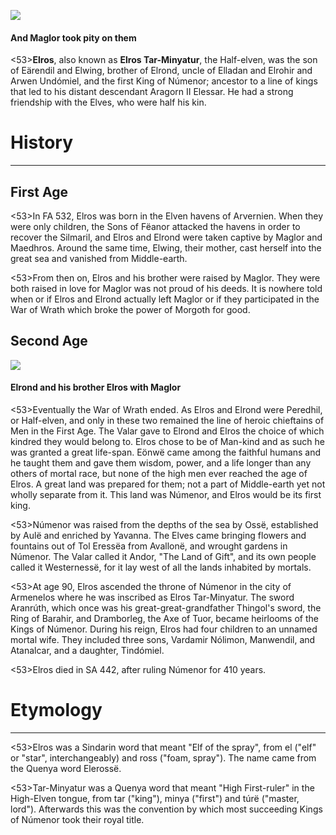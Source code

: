 ![](elros/1.jpg)

#### And Maglor took pity on them

<53>**Elros**, also known as **Elros Tar-Minyatur**, the Half-elven, was the son of Eärendil and Elwing, brother of Elrond, uncle of Elladan and Elrohir and Arwen Undómiel, and the first King of Númenor; ancestor to a line of kings that led to his distant descendant Aragorn II Elessar. He had a strong friendship with the Elves, who were half his kin.

# History
---

## **First Age**

<53>In FA 532, Elros was born in the Elven havens of Arvernien. When they were only children, the Sons of Fëanor attacked the havens in order to recover the Silmaril, and Elros and Elrond were taken captive by Maglor and Maedhros. Around the same time, Elwing, their mother, cast herself into the great sea and vanished from Middle-earth.

<53>From then on, Elros and his brother were raised by Maglor. They were both raised in love for Maglor was not proud of his deeds. It is nowhere told when or if Elros and Elrond actually left Maglor or if they participated in the War of Wrath which broke the power of Morgoth for good.

## **Second Age**

![](elros/2.jpg)

#### Elrond and his brother Elros with Maglor

<53>Eventually the War of Wrath ended. As Elros and Elrond were Peredhil, or Half-elven, and only in these two remained the line of heroic chieftains of Men in the First Age. The Valar gave to Elrond and Elros the choice of which kindred they would belong to. Elros chose to be of Man-kind and as such he was granted a great life-span. Eönwë came among the faithful humans and he taught them and gave them wisdom, power, and a life longer than any others of mortal race, but none of the high men ever reached the age of Elros. A great land was prepared for them; not a part of Middle-earth yet not wholly separate from it. This land was Númenor, and Elros would be its first king.

<53>Númenor was raised from the depths of the sea by Ossë, established by Aulë and enriched by Yavanna. The Elves came bringing flowers and fountains out of Tol Eressëa from Avallonë, and wrought gardens in Númenor. The Valar called it Andor, "The Land of Gift", and its own people called it Westernessë, for it lay west of all the lands inhabited by mortals.

<53>At age 90, Elros ascended the throne of Númenor in the city of Armenelos where he was inscribed as Elros Tar-Minyatur. The sword Aranrúth, which once was his great-great-grandfather Thingol's sword, the Ring of Barahir, and Dramborleg, the Axe of Tuor, became heirlooms of the Kings of Númenor. During his reign, Elros had four children to an unnamed mortal wife. They included three sons, Vardamir Nólimon, Manwendil, and Atanalcar, and a daughter, Tindómiel.

<53>Elros died in SA 442, after ruling Númenor for 410 years.

# Etymology

---

<53>Elros was a Sindarin word that meant "Elf of the spray", from el ("elf" or "star", interchangeably) and ross ("foam, spray"). The name came from the Quenya word Elerossë.

<53>Tar-Minyatur was a Quenya word that meant "High First-ruler" in the High-Elven tongue, from tar ("king"), minya ("first") and túrë ("master, lord"). Afterwards this was the convention by which most succeeding Kings of Númenor took their royal title.
